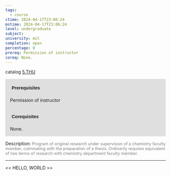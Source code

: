 ```yaml
---
tags:
  - course
ctime: 2024-04-17T23:06:24
mstime: 2024-04-17T23:06:24
level: undergraduate
subject: 
university: mit
completion: open
percentage: 0
prereq: Permission of instructor
coreq: None.
---
```


catalog [5.THU](http://student.mit.edu/catalog/m5b.html#5.THU)

<span style="display: block; padding: 15px; background-color: rgb(100, 100, 100, 0.2);"><font id="m_prereq3295_0" style="display: block; font-family: Arial, sans-serif; font-weight: bold; padding: 5px">Prerequisites</font><br><span id="prereq3295_0">Permission of instructor</span></span>
<span style="display: block; padding: 15px; background-color: rgb(100, 100, 100, 0.2);"><font id="m_coreq3295_0" style="display: block; font-family: Arial, sans-serif; font-weight: bold; padding: 5px">Corequisites</font><br><span id="coreq3295_0">None.</span></span>

<font style="">Description:</font>
<font style="color: grey; font-size: 0.8rem;">Program of original research under supervision of a chemistry faculty member, culminating with the preparation of a thesis. Ordinarily requires equivalent of two terms of research with chemistry department faculty member.</font>



---

<< HELLO, WORLD >>
